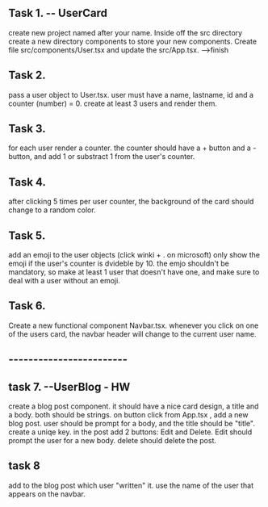 ## Task 1. -- UserCard
create new project named after your name. Inside off the src directory create a new directory components to store your new components. Create file src/components/User.tsx and update the src/App.tsx. -->finish

## Task 2.
pass a user object to User.tsx. user must have a name, lastname, id and a counter (number) = 0. create at least 3 users and render them.

## Task 3.
for each user render a counter. the counter should have a + button and a - button, and add 1 or substract 1 from the user's counter.

## Task 4.
after clicking 5 times per user counter, the background of the card should change to a random color.

## Task 5.
add an emoji to the user objects (click winki + . on microsoft) 
only show the emoji if the user's counter is dvideble by 10. the emjo shouldn't be mandatory, so make at least 1 user that doesn't have one, and make sure to deal with a user without an emoji.

## Task 6.
Create a new functional component Navbar.tsx. whenever you click on one of the users card, the navbar header will change to the current user name.

## ------------------------
## task 7. --UserBlog  - HW
create a blog post component. it should have a nice card design, a title and a body. both should be strings.
on button click from App.tsx , add a new blog post. user should be prompt for a body, and the title should be "title". create a uniqe key. in the post add 2 buttons: Edit and Delete.
Edit should prompt the user for a new body. delete should delete the post.

## task 8 
add to the blog post which user "written" it. use the name of the user that appears on the navbar.